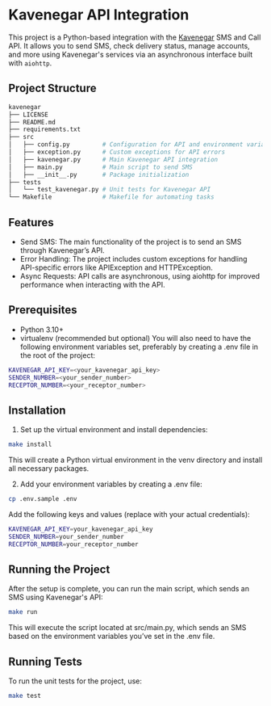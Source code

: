 # Kavenegar API Integration

This project is a Python-based integration with the [Kavenegar](https://kavenegar.com/rest.html) SMS and Call API. It allows you to send SMS, check delivery status, manage accounts, and more using Kavenegar's services via an asynchronous interface built with `aiohttp`.

## Project Structure

```bash
kavenegar
├── LICENSE
├── README.md
├── requirements.txt
├── src
│   ├── config.py         # Configuration for API and environment variables
│   ├── exception.py      # Custom exceptions for API errors
│   ├── kavenegar.py      # Main Kavenegar API integration
│   ├── main.py           # Main script to send SMS
│   ├── __init__.py       # Package initialization
├── tests
│   └── test_kavenegar.py # Unit tests for Kavenegar API
└── Makefile              # Makefile for automating tasks
```

## Features
- Send SMS: The main functionality of the project is to send an SMS through Kavenegar’s API.
- Error Handling: The project includes custom exceptions for handling API-specific errors like APIException and HTTPException.
- Async Requests: API calls are asynchronous, using aiohttp for improved performance when interacting with the API.

## Prerequisites
- Python 3.10+
- virtualenv (recommended but optional)
You will also need to have the following environment variables set, preferably by creating a .env file in the root of the project:

```bash
KAVENEGAR_API_KEY=<your_kavenegar_api_key>
SENDER_NUMBER=<your_sender_number>
RECEPTOR_NUMBER=<your_receptor_number>
```

## Installation

1. Set up the virtual environment and install dependencies:
```bash
make install
```
This will create a Python virtual environment in the venv directory and install all necessary packages.

2. Add your environment variables by creating a .env file:
```bash
cp .env.sample .env
```
Add the following keys and values (replace with your actual credentials):
```bash
KAVENEGAR_API_KEY=your_kavenegar_api_key
SENDER_NUMBER=your_sender_number
RECEPTOR_NUMBER=your_receptor_number
```

## Running the Project

After the setup is complete, you can run the main script, which sends an SMS using Kavenegar's API:
```bash
make run
```
This will execute the script located at src/main.py, which sends an SMS based on the environment variables you’ve set in the .env file.

## Running Tests

To run the unit tests for the project, use:
```bash
make test
```

